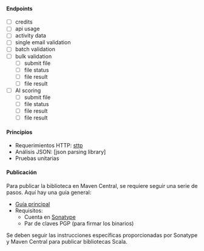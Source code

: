 #### Endpoints
- [ ] credits
- [ ] api usage
- [ ] activity data
- [ ] single email validation
- [ ] batch validation
- [ ] bulk validation
  - [ ] submit file
  - [ ] file status
  - [ ] file result
  - [ ] file result
- [ ] AI scoring
  - [ ] submit file
  - [ ] file status
  - [ ] file result
  - [ ] file result

#### Principios
- Requerimientos HTTP: [sttp](https://sttp.softwaremill.com/en/stable/)
- Análisis JSON: [json parsing library]
- Pruebas unitarias

#### Publicación

Para publicar la biblioteca en Maven Central, se requiere seguir una serie de pasos. Aquí hay una guía general:

- [Guía principal](https://docs.scala-lang.org/overviews/contributors/index.html)
- Requisitos:
  - Cuenta en [Sonatype](https://central.sonatype.org/)
  - Par de claves PGP (para firmar los binarios)

Se deben seguir las instrucciones específicas proporcionadas por Sonatype y Maven Central para publicar bibliotecas Scala.
